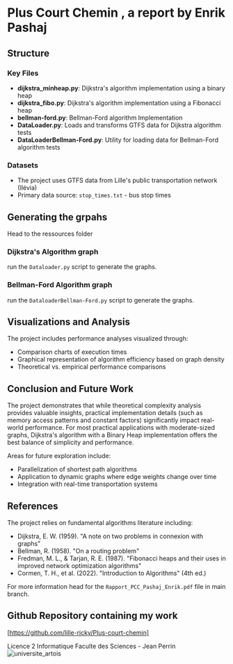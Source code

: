 # Plus Court Chemin , a report by Enrik Pashaj



## Structure

### Key Files
- **dijkstra_minheap.py**: Dijkstra's algorithm implementation using a binary heap
- **dijkstra_fibo.py**: Dijkstra's algorithm implementation using a Fibonacci heap
- **bellman-ford.py**: Bellman-Ford algorithm Implementation
- **DataLoader.py**:  Loads and transforms GTFS data for Dijkstra algorithm tests
- **DataLoaderBellman-Ford.py**: Utility for loading data for Bellman-Ford algorithm tests

### Datasets
- The project uses GTFS data from Lille's public transportation network (Ilévia)
- Primary data source: `stop_times.txt` - bus stop times


## Generating the grpahs
Head to the ressources folder
###  Dijkstra's Algorithm graph
run the ```Dataloader.py``` script to generate the graphs.

###  Bellman-Ford Algorithm graph
run the ```DataloaderBellman-Ford.py``` script to generate the graphs.


## Visualizations and Analysis

The project includes performance analyses visualized through:
- Comparison charts of execution times
- Graphical representation of algorithm efficiency based on graph density
- Theoretical vs. empirical performance comparisons

## Conclusion and Future Work

The project demonstrates that while theoretical complexity analysis provides valuable insights, practical implementation details (such as memory access patterns and constant factors) significantly impact real-world performance. For most practical applications with moderate-sized graphs, Dijkstra's algorithm with a Binary Heap implementation offers the best balance of simplicity and performance.

Areas for future exploration include:
- Parallelization of shortest path algorithms
- Application to dynamic graphs where edge weights change over time
- Integration with real-time transportation systems

## References
The project relies on fundamental algorithms literature including:
- Dijkstra, E. W. (1959). "A note on two problems in connexion with graphs"
- Bellman, R. (1958). "On a routing problem"
- Fredman, M. L., & Tarjan, R. E. (1987). "Fibonacci heaps and their uses in improved network optimization algorithms"
- Cormen, T. H., et al. (2022). "Introduction to Algorithms" (4th ed.)

For more information head for the ```Rapport_PCC_Pashaj_Enrik.pdf``` file in main branch. 


## Github Repository containing my work 
[https://github.com/lille-ricky/Plus-court-chemin]


Licence 2 Informatique 
Faculte des Sciences - Jean Perrin 
![universite_artois](Université_d'Artois_(logo).svg.png)